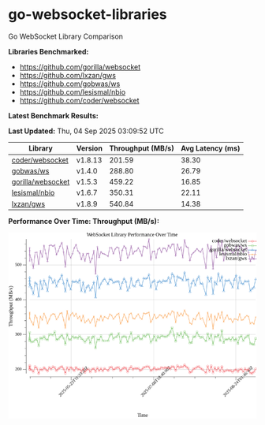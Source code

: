 # go-websocket-libraries

Go WebSocket Library Comparison

**Libraries Benchmarked:**

- https://github.com/gorilla/websocket
- https://github.com/lxzan/gws
- https://github.com/gobwas/ws
- https://github.com/lesismal/nbio
- https://github.com/coder/websocket

**Latest Benchmark Results:**

<!-- BENCHMARK_TABLE_START -->
**Last Updated:** Thu, 04 Sep 2025 03:09:52 UTC

| Library                                         | Version         | Throughput (MB/s) | Avg Latency (ms) |
| ----------------------------------------------- | --------------- | ----------------- | ---------------- |
| [coder/websocket](https://github.com/coder/websocket) | v1.8.13 | 201.59 | 38.30 |
| [gobwas/ws](https://github.com/gobwas/ws) | v1.4.0 | 288.80 | 26.79 |
| [gorilla/websocket](https://github.com/gorilla/websocket) | v1.5.3 | 459.22 | 16.85 |
| [lesismal/nbio](https://github.com/lesismal/nbio) | v1.6.7 | 350.31 | 22.11 |
| [lxzan/gws](https://github.com/lxzan/gws) | v1.8.9 | 540.84 | 14.38 |
<!-- BENCHMARK_TABLE_END -->

**Performance Over Time: Throughput (MB/s):**

![Benchmark Performance Graph](benchmark_performance.png)